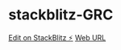 # stackblitz-GRC

[Edit on StackBlitz ⚡️](https://stackblitz.com/edit/web-platform-yf8ehx)
[Web URL](https://web-platform-yf8ehx.stackblitz.io)